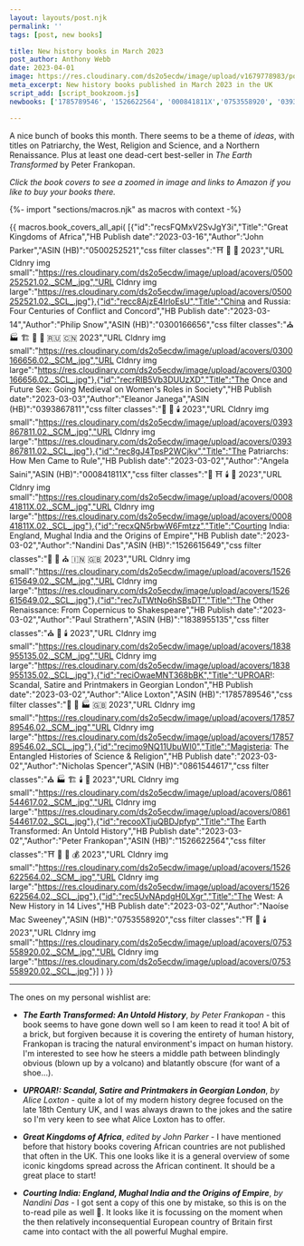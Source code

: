 ```yaml
---
layout: layouts/post.njk
permalink: ''
tags: [post, new books]

title: New history books in March 2023
post_author: Anthony Webb
date: 2023-04-01
image: https://res.cloudinary.com/ds2o5ecdw/image/upload/v1679778983/posts/Mar2023_newhistorybooks.jpg
meta_excerpt: New history books published in March 2023 in the UK
script_add: [script_bookzoom.js]
newbooks: ['1785789546', '1526622564', '000841811X','0753558920', '0393867811', '0861544617']

---
```

A nice bunch of books this month. There seems to be a theme of _ideas_, with titles on Patriarchy, the West, Religion and Science, and a Northern Renaissance. Plus at least one dead-cert best-seller in _The Earth Transformed_ by Peter Frankopan.

_Click the book covers to see a zoomed in image and links to Amazon if you like to buy your books there._

{%- import "sections/macros.njk" as macros with context -%}

{{ macros.book_covers_all_api(
[{"id":"recsFQMxV2SvJgY3i","Title":"Great Kingdoms of Africa","HB Publish date":"2023-03-16","Author":"John Parker","ASIN (HB)":"0500252521","css filter classes":"⛩️ 🍗 👑 2023","URL Cldnry img small":"https://res.cloudinary.com/ds2o5ecdw/image/upload/acovers/0500252521.02._SCM_.jpg","URL Cldnry img large":"https://res.cloudinary.com/ds2o5ecdw/image/upload/acovers/0500252521.02._SCL_.jpg"},{"id":"recc8AjzE4IrloEsU","Title":"China and Russia: Four Centuries of Conflict and Concord","HB Publish date":"2023-03-14","Author":"Philip Snow","ASIN (HB)":"0300166656","css filter classes":"⛪ 🏭 🏗️ 🍜 👑 🇷🇺 🇨🇳 2023","URL Cldnry img small":"https://res.cloudinary.com/ds2o5ecdw/image/upload/acovers/0300166656.02._SCM_.jpg","URL Cldnry img large":"https://res.cloudinary.com/ds2o5ecdw/image/upload/acovers/0300166656.02._SCL_.jpg"},{"id":"recrRIB5Vb3DUUzXD","Title":"The Once and Future Sex: Going Medieval on Women's Roles in Society","HB Publish date":"2023-03-03","Author":"Eleanor Janega","ASIN (HB)":"0393867811","css filter classes":"🏰 🥐 🕯️ 2023","URL Cldnry img small":"https://res.cloudinary.com/ds2o5ecdw/image/upload/acovers/0393867811.02._SCM_.jpg","URL Cldnry img large":"https://res.cloudinary.com/ds2o5ecdw/image/upload/acovers/0393867811.02._SCL_.jpg"},{"id":"rec8gJ4TpsP2WCjkv","Title":"The Patriarchs: How Men Came to Rule","HB Publish date":"2023-03-02","Author":"Angela Saini","ASIN (HB)":"000841811X","css filter classes":"🍭 ⛩️ 🕯️ 🚽 2023","URL Cldnry img small":"https://res.cloudinary.com/ds2o5ecdw/image/upload/acovers/000841811X.02._SCM_.jpg","URL Cldnry img large":"https://res.cloudinary.com/ds2o5ecdw/image/upload/acovers/000841811X.02._SCL_.jpg"},{"id":"recxQN5rbwW6Fmtzz","Title":"Courting India: England, Mughal India and the Origins of Empire","HB Publish date":"2023-03-02","Author":"Nandini Das","ASIN (HB)":"1526615649","css filter classes":"🍜 👑 ⛪ 🇮🇳 🇬🇧 2023","URL Cldnry img small":"https://res.cloudinary.com/ds2o5ecdw/image/upload/acovers/1526615649.02._SCM_.jpg","URL Cldnry img large":"https://res.cloudinary.com/ds2o5ecdw/image/upload/acovers/1526615649.02._SCL_.jpg"},{"id":"rec7uTWtNo6hSBsDT","Title":"The Other Renaissance: From Copernicus to Shakespeare","HB Publish date":"2023-03-02","Author":"Paul Strathern","ASIN (HB)":"1838955135","css filter classes":"⛪ 🥐 🕯️ 2023","URL Cldnry img small":"https://res.cloudinary.com/ds2o5ecdw/image/upload/acovers/1838955135.02._SCM_.jpg","URL Cldnry img large":"https://res.cloudinary.com/ds2o5ecdw/image/upload/acovers/1838955135.02._SCL_.jpg"},{"id":"reciOwaeMNT368bBK","Title":"UPROAR!: Scandal, Satire and Printmakers in Georgian London","HB Publish date":"2023-03-02","Author":"Alice Loxton","ASIN (HB)":"1785789546","css filter classes":"🥐 🚽 🏭 🇬🇧 2023","URL Cldnry img small":"https://res.cloudinary.com/ds2o5ecdw/image/upload/acovers/1785789546.02._SCM_.jpg","URL Cldnry img large":"https://res.cloudinary.com/ds2o5ecdw/image/upload/acovers/1785789546.02._SCL_.jpg"},{"id":"recjmo9NQ11UbuWI0","Title":"Magisteria: The Entangled Histories of Science & Religion","HB Publish date":"2023-03-02","Author":"Nicholas Spencer","ASIN (HB)":"0861544617","css filter classes":"⛪ 🏭 🏗️ 🕯️ 🥐 2023","URL Cldnry img small":"https://res.cloudinary.com/ds2o5ecdw/image/upload/acovers/0861544617.02._SCM_.jpg","URL Cldnry img large":"https://res.cloudinary.com/ds2o5ecdw/image/upload/acovers/0861544617.02._SCL_.jpg"},{"id":"recooXTjuQBDJpfyp","Title":"The Earth Transformed: An Untold History","HB Publish date":"2023-03-02","Author":"Peter Frankopan","ASIN (HB)":"1526622564","css filter classes":"⛩️ 🍭 🚽 💰 2023","URL Cldnry img small":"https://res.cloudinary.com/ds2o5ecdw/image/upload/acovers/1526622564.02._SCM_.jpg","URL Cldnry img large":"https://res.cloudinary.com/ds2o5ecdw/image/upload/acovers/1526622564.02._SCL_.jpg"},{"id":"rec5UvNApdgH0LXgr","Title":"The West: A New History in 14 Lives","HB Publish date":"2023-03-02","Author":"Naoíse Mac Sweeney","ASIN (HB)":"0753558920","css filter classes":"⛩️ 🥐 🕯️ 2023","URL Cldnry img small":"https://res.cloudinary.com/ds2o5ecdw/image/upload/acovers/0753558920.02._SCM_.jpg","URL Cldnry img large":"https://res.cloudinary.com/ds2o5ecdw/image/upload/acovers/0753558920.02._SCL_.jpg"}]
) }}

---

The ones on my personal wishlist are:

- ___The Earth Transformed: An Untold History___, _by Peter Frankopan_ - this book seems to have gone down well so I am keen to read it too! A bit of a brick, but forgiven because it is covering the entirety of human history, Frankopan is tracing the natural environment's impact on human history. I'm interested to see how he steers a middle path between blindingly obvious (blown up by a volcano) and blatantly obscure (for want of a shoe...).

- ___UPROAR!: Scandal, Satire and Printmakers in Georgian London___, _by Alice Loxton_ - quite a lot of my modern history degree focused on the late 18th Century UK, and I was always drawn to the jokes and the satire so I'm very keen to see what Alice Loxton has to offer.

- ___Great Kingdoms of Africa___, _edited by John Parker_ - I have mentioned before that history books covering African countries are not published that often in the UK. This one looks like it is a general overview of some iconic kingdoms spread across the African continent. It should be a great place to start!

- ___Courting India: England, Mughal India and the Origins of Empire___, _by Nandini Das_ - I got sent a copy of this one by mistake, so this is on the to-read pile as well 🙂. It looks like it is focussing on the moment when the then relatively inconsequential European country of Britain first came into contact with the all powerful Mughal empire.